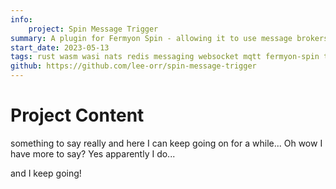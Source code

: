 ```yaml
---
info:
    project: Spin Message Trigger
summary: A plugin for Fermyon Spin - allowing it to use message brokers as triggers for wasm modules, and to publish the results from these modules to message brokers. At the moment, it supports an In-Memory broker, Redis, and NATS, as well as creating an HTTP gateway for publishing to the broker & WebSocket connection for subscribing to messages on specific subjects.
start_date: 2023-05-13
tags: rust wasm wasi nats redis messaging websocket mqtt fermyon-spin tdd architecture dev-containers back-end
github: https://github.com/lee-orr/spin-message-trigger
---
```


# Project Content

something to say really and here I can keep going on for a while...
Oh wow I have more to say? Yes apparently I do...

and I keep going!